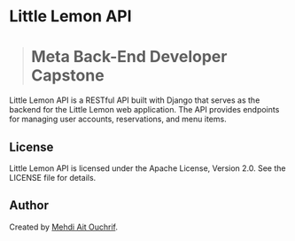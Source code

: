 # Little Lemon API
> # Meta Back-End Developer Capstone

Little Lemon API is a RESTful API built with Django that serves as the backend for the Little Lemon web application. The API provides endpoints for managing user accounts, reservations, and menu items.

## License

Little Lemon API is licensed under the Apache License, Version 2.0. See the LICENSE file for details.

## Author

Created by [Mehdi Ait Ouchrif](https://github.com/mehdiaitouchrif).
